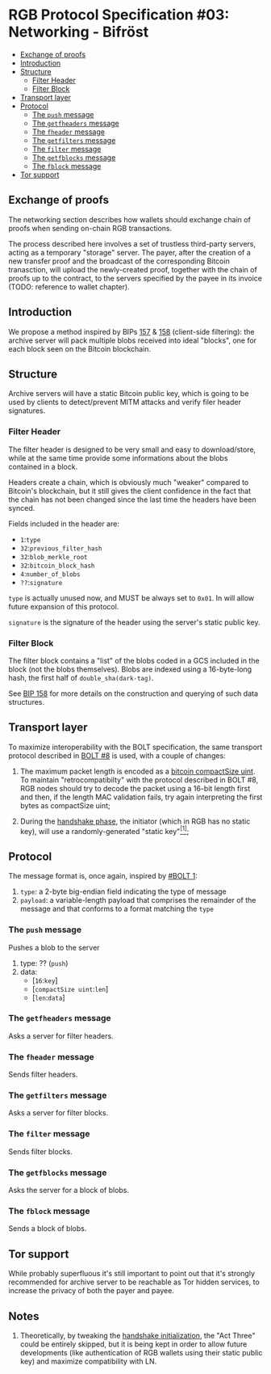 # RGB Protocol Specification #03: Networking - Bifröst

* [Exchange of proofs](#exchange-of-proofs)
* [Introduction](#introduction)
* [Structure](#structure)
  * [Filter Header](#filter-header)
  * [Filter Block](#filter-block)
* [Transport layer](#transport-layer)
* [Protocol](#protocol)
  * [The `push` message](#the-push-message)
  * [The `getfheaders` message](#the-getfheaders-message)
  * [The `fheader` message](#the-fheader-message)
  * [The `getfilters` message](#the-getfilters-message)
  * [The `filter` message](#the-filter-message)
  * [The `getfblocks` message](#the-getfblocks-message)
  * [The `fblock` message](#the-fblock-message)
* [Tor support](#tor-support)

## Exchange of proofs

The networking section describes how wallets should exchange chain of proofs when sending on-chain RGB transactions. 

The process described here involves a set of trustless third-party servers, acting as a temporary "storage" server. The payer, after the creation of a new transfer proof and the broadcast of the corresponding Bitcoin tranasction, will upload the newly-created proof, together with the chain of proofs up to the contract, to the servers specified by the payee in its invoice (TODO: reference to wallet chapter).

## Introduction

We propose a method inspired by BIPs [157](https://github.com/bitcoin/bips/blob/master/bip-0157.mediawiki) & [158](https://github.com/bitcoin/bips/blob/master/bip-0157.mediawiki) (client-side filtering): the archive server will pack multiple blobs received into ideal "blocks", one for each block seen on the Bitcoin blockchain.

## Structure

Archive servers will have a static Bitcoin public key, which is going to be used by clients to detect/prevent MITM attacks and verify filer header signatures.

### Filter Header

The filter header is designed to be very small and easy to download/store, while at the same time provide some informations about the blobs contained in a block.

Headers create a chain, which is obviously much "weaker" compared to Bitcoin's blockchain, but it still gives the client confidence in the fact that the chain has not been changed since the last time the headers have been synced.

Fields included in the header are:

* `1`:`type`
* `32`:`previous_filter_hash`
* `32`:`blob_merkle_root`
* `32`:`bitcoin_block_hash`
* `4`:`number_of_blobs`
* `??`:`signature`

`type` is actually unused now, and MUST be always set to `0x01`. In will allow future expansion of this protocol.

`signature` is the signature of the header using the server's static public key.

### Filter Block

The filter block contains a "list" of the blobs coded in a GCS included in the block (not the blobs themselves). Blobs are indexed using a 16-byte-long hash, the first half of `double_sha(dark-tag)`.

See [BIP 158](https://github.com/bitcoin/bips/blob/master/bip-0157.mediawiki) for more details on the construction and querying of such data structures.

## Transport layer

To maximize interoperability with the BOLT specification, the same transport protocol described in [BOLT #8](https://github.com/lightningnetwork/lightning-rfc/blob/master/08-transport.md) is used, with a couple of changes:

1. The maximum packet length is encoded as a [bitcoin compactSize uint](https://bitcoin.org/en/developer-reference#compactsize-unsigned-integers). To maintain "retrocompatibilty" with the protocol described in BOLT #8, RGB nodes should try to decode the packet using a 16-bit length first and then, if the length MAC validation fails, try again interpreting the first bytes as compactSize uint;

2. During the [handshake phase](https://github.com/lightningnetwork/lightning-rfc/blob/master/08-transport.md#handshake-exchange), the initiator (which in RGB has no static key), will use a randomly-generated "static key"[<sup>[1]</sup>](#notes);

## Protocol

The message format is, once again, inspired by [#BOLT 1](https://github.com/lightningnetwork/lightning-rfc/blob/master/01-messaging.md#lightning-message-format): 

1. `type`: a 2-byte big-endian field indicating the type of message
2. `payload`: a variable-length payload that comprises the remainder of the message and that conforms to a format matching the `type`

### The `push` message

Pushes a blob to the server

1. type: ?? (`push`)
2. data:
    * [`16`:`key`]
    * [`compactSize uint`:`len`]
    * [`len`:`data`]

### The `getfheaders` message

Asks a server for filter headers.

### The `fheader` message

Sends filter headers.

### The `getfilters` message

Asks a server for filter blocks.

### The `filter` message

Sends filter blocks.

### The `getfblocks` message

Asks the server for a block of blobs.

### The `fblock` message

Sends a block of blobs.

## Tor support

While probably superfluous it's still important to point out that it's strongly recommended for archive server to be reachable as Tor hidden services, to increase the privacy of both the payer and payee.

## Notes

1. Theoretically, by tweaking the [handshake initialization](https://github.com/lightningnetwork/lightning-rfc/blob/master/08-transport.md#handshake-state-initialization), the "Act Three" could be entirely skipped, but it is being kept in order to allow future developments (like authentication of RGB wallets using their static public key) and maximize compatibility with LN.
